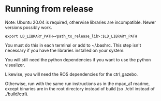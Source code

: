 # Running from release

Note: Ubuntu 20.04 is required, otherwise libraries are incompatible. Newer versions possibly work.

`export LD_LIBRARY_PATH=<path_to_release_lib>:$LD_LIBRARY_PATH`

You must do this in each terminal or add to ~/.bashrc. This step isn't necessary
if you have the libraries installed on your system.

You will still need the python dependencies if you want to use the python
visualizer.

Likewise, you will need the ROS dependencies for the ctrl_gazebo.

Otherwise, run with the same run instructions as in the mpac_a1 readme, except
binaries are in the root directory instead of build (so ./ctrl instead of
./build/ctrl).
